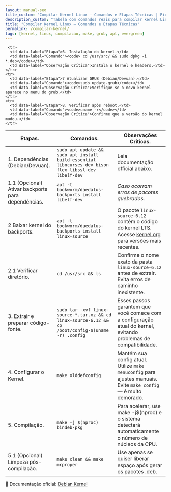 ```yaml
---
layout: manual-seo
title_custom: "Compilar Kernel Linux — Comandos e Etapas Técnicas | Piolinux"
description_custom: "Tabela com comandos reais para compilar kernel Linux: dependências, configuração, make -j$(nproc), instalação e atualização do GRUB."
title: "Compilar Kernel Linux — Comandos e Etapas Técnicas"
permalink: /compilar-kernel/
tags: [kernel, linux, compilacao, make, grub, apt, evergreen]
---
```








<section class="post-content">

<table class="evergreen-table">
  <thead>
    <tr>
      <th>Etapas.</th>
      <th>Comandos.</th>
      <th>Observações Críticas.</th>
    </tr>
  </thead>
  <tbody>
    <tr>
      <td data-label="Etapa">1. Dependências (Debian/Devuan).</td>
      <td data-label="Comando"><code>sudo apt update && sudo apt install build-essential libncurses-dev bison flex libssl-dev libelf-dev</code></td>
      <td data-label="Observação Crítica">Leia documentação official abaixo.</td>
    </tr>
    <tr>
      <td data-label="Etapa">1.1 (Opcional) Ativar backports para dependências.</td>
      <td data-label="Comando"><code>apt -t bookworm/daedalus-backports install libelf-dev</code></td>
     <td data-label="Observação Crítica"><em>Caso ocorram erros de pacotes quebrados.</em></td>
    </tr>
    <tr>
      <td data-label="Etapa">2 Baixar kernel do backports.</td>
      <td data-label="Comando"><code>apt -t bookworm/daedalus-backports install linux-source</code></td>
      <td data-label="Observação Crítica">O pacote <code>linux-source-6.12</code> contém o código do kernel LTS. Acesse <a href="https://kernel.org" target="_blank">kernel.org</a> para versões mais recentes.</td>
    </tr>
    <tr>
      <td data-label="Etapa">2.1 Verificar diretório.</td>
      <td data-label="Comando"><code>cd /usr/src && ls</code></td>
      <td data-label="Observação Crítica">Confirme o nome exato da pasta <code>linux-source-6.12 </code> antes de extrair. Evita erros de caminho inexistente.</td>
    </tr>
    <tr>
      <td data-label="Etapa">3. Extrair e preparar código-fonte.</td>
      <td data-label="Comando"><code>sudo tar -xvf linux-source-*.tar.xz && cd linux-source-6.12 && cp /boot/config-$(uname -r) .config</code></td>
      <td data-label="Observação Crítica">Esses passos garantem que você comece com a configuração atual do kernel, evitando problemas de compatibilidade.</td>
    </tr>
    <tr>
      <td data-label="Etapa">4. Configurar o Kernel.</td>
      <td data-label="Comando"><code>make olddefconfig</code></td>
      <td data-label="Observação Crítica">Mantém sua config atual. Utilize <code>make menuconfig</code> para ajustes manuais. Evite <code>make config</code> — é muito demorado.</td>
    </tr>
    <tr>
      <td data-label="Etapa">5. Compilação.</td>
      <td data-label="Comando"><code>make -j $(nproc) bindeb-pkg </code></td>
      <td data-label="Observação Crítica">Para acelerar, use make -j$(nproc) e o sistema detectará automaticamente o número de núcleos da CPU.</td>
    </tr>
<tr>
  <td data-label="Etapa">5.1 (Opcional) Limpeza pós-compilação.</td>
  <td data-label="Comando"><code>make clean && make mrproper</code></td>
  <td data-label="Observação Crítica">Use apenas se quiser liberar espaço após gerar os pacotes .deb.</td>
</tr>

    
     <tr>
      <td data-label="Etapa">6. Instalação do kernel.</td>
      <td data-label="Comando"><code> cd /usr/src/ && sudo dpkg -i *.deb</code></td>
      <td data-label="Observação Crítica">Instala o kernel e headers.</td>
    </tr>
    <tr>
      <td data-label="Etapa">7 Atualizar GRUB (Debian/Devuan).</td>
      <td data-label="Comando"><code>sudo update-grub</code></td>
      <td data-label="Observação Crítica">Verifique se o novo kernel aparece no menu do grub.</td>
    </tr>
    <tr>
      <td data-label="Etapa">8. Verificar após reboot.</td>
      <td data-label="Comando"><code>uname -r</code></td>
      <td data-label="Observação Crítica">Confirme que a versão do kernel mudou.</td>
    </tr>
  </tbody>
</table>

<p>📘 Documentação oficial: <a href="https://kernel-team.pages.debian.net/kernel-handbook/ch-common-tasks.html#s-kernel-org-package" target="_blank">Debian Kernel</a></p>

</section>







